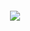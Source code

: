 <h5 align="center">
<img src="https://i.postimg.cc/xCm44g69/menac-e.webp"/>

<!---
MarriednRed/MarriednRed is a ✨ special ✨ repository because its `README.md` (this file) appears on your GitHub profile.
You can click the Preview link to take a look at your changes.
--->
